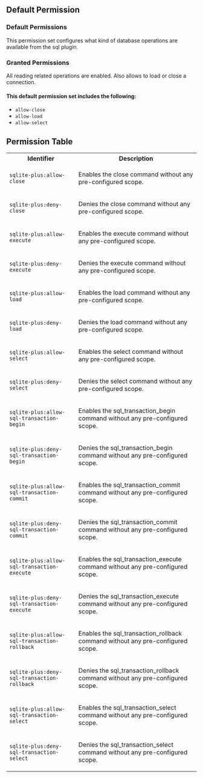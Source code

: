 ## Default Permission

### Default Permissions

This permission set configures what kind of
database operations are available from the sql plugin.

### Granted Permissions

All reading related operations are enabled.
Also allows to load or close a connection.

#### This default permission set includes the following:

- `allow-close`
- `allow-load`
- `allow-select`

## Permission Table

<table>
<tr>
<th>Identifier</th>
<th>Description</th>
</tr>


<tr>
<td>

`sqlite-plus:allow-close`

</td>
<td>

Enables the close command without any pre-configured scope.

</td>
</tr>

<tr>
<td>

`sqlite-plus:deny-close`

</td>
<td>

Denies the close command without any pre-configured scope.

</td>
</tr>

<tr>
<td>

`sqlite-plus:allow-execute`

</td>
<td>

Enables the execute command without any pre-configured scope.

</td>
</tr>

<tr>
<td>

`sqlite-plus:deny-execute`

</td>
<td>

Denies the execute command without any pre-configured scope.

</td>
</tr>

<tr>
<td>

`sqlite-plus:allow-load`

</td>
<td>

Enables the load command without any pre-configured scope.

</td>
</tr>

<tr>
<td>

`sqlite-plus:deny-load`

</td>
<td>

Denies the load command without any pre-configured scope.

</td>
</tr>

<tr>
<td>

`sqlite-plus:allow-select`

</td>
<td>

Enables the select command without any pre-configured scope.

</td>
</tr>

<tr>
<td>

`sqlite-plus:deny-select`

</td>
<td>

Denies the select command without any pre-configured scope.

</td>
</tr>

<tr>
<td>

`sqlite-plus:allow-sql-transaction-begin`

</td>
<td>

Enables the sql_transaction_begin command without any pre-configured scope.

</td>
</tr>

<tr>
<td>

`sqlite-plus:deny-sql-transaction-begin`

</td>
<td>

Denies the sql_transaction_begin command without any pre-configured scope.

</td>
</tr>

<tr>
<td>

`sqlite-plus:allow-sql-transaction-commit`

</td>
<td>

Enables the sql_transaction_commit command without any pre-configured scope.

</td>
</tr>

<tr>
<td>

`sqlite-plus:deny-sql-transaction-commit`

</td>
<td>

Denies the sql_transaction_commit command without any pre-configured scope.

</td>
</tr>

<tr>
<td>

`sqlite-plus:allow-sql-transaction-execute`

</td>
<td>

Enables the sql_transaction_execute command without any pre-configured scope.

</td>
</tr>

<tr>
<td>

`sqlite-plus:deny-sql-transaction-execute`

</td>
<td>

Denies the sql_transaction_execute command without any pre-configured scope.

</td>
</tr>

<tr>
<td>

`sqlite-plus:allow-sql-transaction-rollback`

</td>
<td>

Enables the sql_transaction_rollback command without any pre-configured scope.

</td>
</tr>

<tr>
<td>

`sqlite-plus:deny-sql-transaction-rollback`

</td>
<td>

Denies the sql_transaction_rollback command without any pre-configured scope.

</td>
</tr>

<tr>
<td>

`sqlite-plus:allow-sql-transaction-select`

</td>
<td>

Enables the sql_transaction_select command without any pre-configured scope.

</td>
</tr>

<tr>
<td>

`sqlite-plus:deny-sql-transaction-select`

</td>
<td>

Denies the sql_transaction_select command without any pre-configured scope.

</td>
</tr>
</table>
